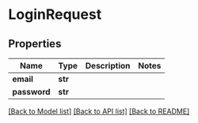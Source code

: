 # LoginRequest


## Properties
Name | Type | Description | Notes
------------ | ------------- | ------------- | -------------
**email** | **str** |  | 
**password** | **str** |  | 

[[Back to Model list]](../README.md#documentation-for-models) [[Back to API list]](../README.md#documentation-for-api-endpoints) [[Back to README]](../README.md)


